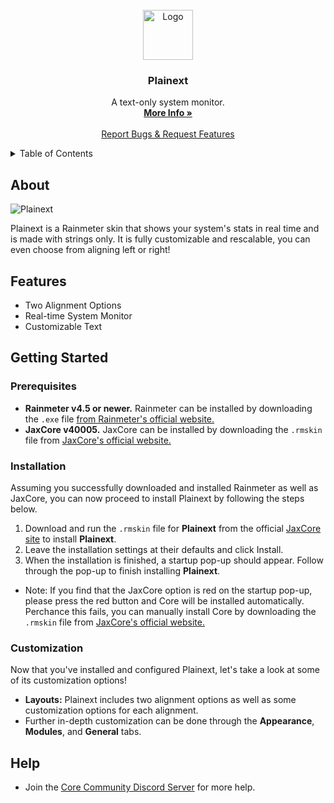
<br />
<div align="center">
  <a href="https://github.com/Jax-Core/Plainext">
    <img src="https://i.imgur.com/EjekXps.png" alt="Logo" width="80" height="80">
  </a>

<h3 align="center">Plainext</h3>

  <p align="center">
    A text-only system monitor.
    <br />
    <a href="https://www.deviantart.com/jaxoriginals/art/Plainext-v1-8-881628513"><strong>More Info »</strong></a>
    <br />
    <br />
    <a href="https://discord.gg/JmgehPSDD6">Report Bugs & Request Features </a>
  </p>
</div>


<!-- TABLE OF CONTENTS -->
<details>
  <summary>Table of Contents</summary>
  <ol>
    <li>
      <a href="#about">About</a>
    </li>
    <li>
      <a href="#Features">Features</a>
    </li>
    <li>
      <a href="#getting-started">Getting Started</a>
      <ul>
        <li><a href="#prerequisites">Prerequisites</a></li>
        <li><a href="#installation">Installation</a></li>
        <li><a href="#customization">Customization</a></li>
      </ul>
    </li>

 <li>
      <a href="#help">Help</a>
    </li>
  </ol>
</details>


## About

![Plainext](https://images-wixmp-ed30a86b8c4ca887773594c2.wixmp.com/i/97bfd084-7ef0-496f-a835-3c41f482d38c/dekwcwx-dfac412b-5482-45b9-a4ce-6e080072c9c2.png)

Plainext is a Rainmeter skin that shows your system's stats in real time and is made with strings only. It is fully customizable and rescalable, you can even choose from aligning left or right!

## Features

* Two Alignment Options
* Real-time System Monitor
* Customizable Text

## Getting Started

### Prerequisites

- **Rainmeter v4.5 or newer.** Rainmeter can be installed by downloading the `.exe` file [from Rainmeter's official website.](https://www.rainmeter.net/)
- **JaxCore v40005.** JaxCore can be installed by downloading the `.rmskin` file from [JaxCore's official website.](https://jax-core.github.io/)

### Installation

Assuming you successfully downloaded and installed Rainmeter as well as JaxCore, you can now proceed to install Plainext by following the steps below.

1. Download and run the `.rmskin` file for **Plainext** from the official [JaxCore site](https://jax-core.github.io/) to install **Plainext**.
2. Leave the installation settings at their defaults and click Install.
3. When the installation is finished, a startup pop-up should appear. Follow through the pop-up to finish installing **Plainext**.

* Note:  If you find that the JaxCore option is red on the startup pop-up, please press the red button and Core will be installed automatically. Perchance this fails, you can manually install Core by downloading the `.rmskin` file from [JaxCore's official website.](https://jax-core.github.io/)

### Customization

Now that you've installed and configured Plainext, let's take a look at some of its customization options!

* **Layouts:** Plainext includes two alignment options as well as some customization options for each alignment.
* Further in-depth customization can be done through the **Appearance**, **Modules**, and **General** tabs. 


## Help
- Join the [Core Community Discord Server](https://discord.gg/JmgehPSDD6) for more help.
